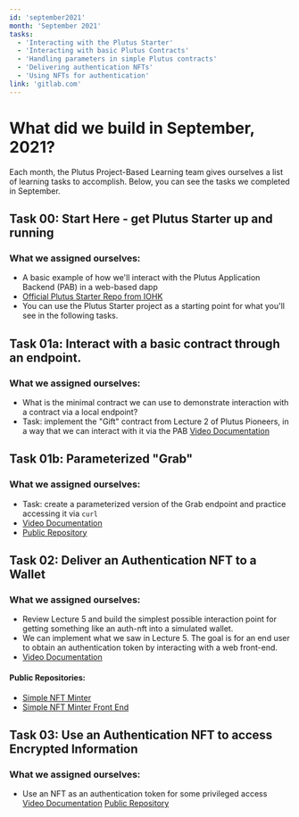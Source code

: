```yaml
---
id: 'september2021'
month: 'September 2021'
tasks:
  - 'Interacting with the Plutus Starter'
  - 'Interacting with basic Plutus Contracts'
  - 'Handling parameters in simple Plutus contracts'
  - 'Delivering authentication NFTs'
  - 'Using NFTs for authentication'
link: 'gitlab.com'
---      
```


# What did we build in September, 2021?

Each month, the Plutus Project-Based Learning team gives ourselves a list of learning tasks to accomplish. Below, you can see the tasks we completed in September. 

## Task 00: Start Here - get Plutus Starter up and running
### What we assigned ourselves:
- A basic example of how we'll interact with the Plutus Application Backend (PAB) in a web-based dapp
- [Official Plutus Starter Repo from IOHK](https://github.com/input-output-hk/plutus-starter)
- You can use the Plutus Starter project as a starting point for what you'll see in the following tasks.

## Task 01a: Interact with a basic contract through an endpoint.
### What we assigned ourselves:
- What is the minimal contract we can use to demonstrate interaction with a contract via a local endpoint?
- Task: implement the "Gift" contract from Lecture 2 of Plutus Pioneers, in a way that we can interact with it via the PAB
[Video Documentation](https://youtu.be/UbTOZWr1-yM)

## Task 01b: Parameterized "Grab"
### What we assigned ourselves:
- Task: create a parameterized version of the Grab endpoint and practice accessing it via `curl`
- [Video Documentation](https://www.youtube.com/watch?v=yeZE5MAjFTI)
- [Public Repository](https://github.com/eselkin/param-pb-pab)

## Task 02: Deliver an Authentication NFT to a Wallet
### What we assigned ourselves:
- Review Lecture 5 and build the simplest possible interaction point for getting something like an auth-nft into a simulated wallet.
- We can implement what we saw in Lecture 5. The goal is for an end user to obtain an authentication token by interacting with a web front-end.
- [Video Documentation](https://youtu.be/NBf8nezLIaU)
#### Public Repositories:
- [Simple NFT Minter](https://github.com/SamJeffrey8/simple-nft-minter)
- [Simple NFT Minter Front End](https://github.com/SamJeffrey8/simple-nft-minter-site)


## Task 03: Use an Authentication NFT to access Encrypted Information
### What we assigned ourselves:
- Use an NFT as an authentication token for some privileged access
[Video Documentation](https://youtu.be/v7QZsDbpy5M)
[Public Repository](https://github.com/ganeshnithyanandam/OAuth-NFT)

